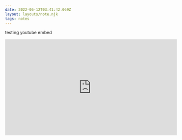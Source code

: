 ```yaml
---
date: 2022-06-12T03:41:42.069Z
layout: layouts/note.njk
tags: notes
---
```

testing youtube embed

<iframe width="560" height="315" src="https://www.youtube.com/embed/fD4F_dQgDUs" title="YouTube video player" frameborder="0" allow="accelerometer; autoplay; clipboard-write; encrypted-media; gyroscope; picture-in-picture" allowfullscreen></iframe>